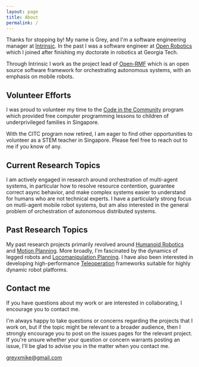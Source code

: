 ```yaml
---
layout: page
title: About
permalink: /
---
```


Thanks for stopping by! My name is Grey, and I'm a software engineering manager at [Intrinsic](https://www.intrinsic.ai/). In the past I was a software engineer at [Open Robotics](https://www.openrobotics.org/) which I joined after finishing my doctorate in robotics at Georgia Tech.

Through Intrinsic I work as the project lead of [Open-RMF](https://open-rmf.org) which is an open source software framework for orchestrating autonomous systems, with an emphasis on mobile robots.

## Volunteer Efforts

I was proud to volunteer my time to the [Code in the Community](https://www.saturdaykids.com/social-mission/code-in-the-community/) program which provided free computer programming lessons to children of underprivileged families in Singapore.

With the CITC program now retired, I am eager to find other opportunities to volunteer as a STEM teacher in Singapore. Please feel free to reach out to me if you know of any.

## Current Research Topics

I am actively engaged in research around orchestration of multi-agent systems, in particular how to resolve resource contention, guarantee correct async behavior, and make complex systems easier to understand for humans who are not technical experts. I have a particularly strong focus on mutli-agent mobile robot systems, but am also interested in the general problem of orchestration of autonomous distributed systems.

## Past Research Topics

My past research projects primarily revolved around [Humanoid Robotics](/gallery#humanoids) and [Motion Planning](/gallery#humanoids). More broadly, I'm fascinated by the dynamics of legged robots and [Locomanipulation Planning](/gallery#locomanipulation). I have also been interested in developing high-performance [Teleoperation](/publications#teleop) frameworks suitable for highly dynamic robot platforms.

## Contact me

If you have questions about my work or are interested in collaborating, I encourage you to contact me.

I'm always happy to take questions or concerns regarding the projects that I work on, but if the topic might be relevant to a broader audience, then I strongly encourage you to post on the issues pages for the relevant project. If you're unsure whether your question or concern warrants posting an issue, I'll be glad to advise you in the matter when you contact me.

[greyxmike@gmail.com](mailto:greyxmike@gmail.com)
